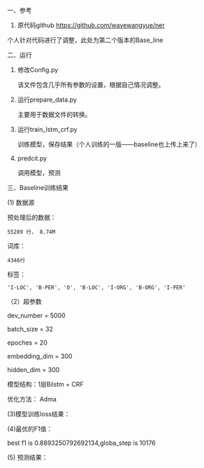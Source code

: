一、参考

1. 原代码github
https://github.com/wavewangyue/ner

个人针对代码进行了调整，此处为第二个版本的Base_line

二、运行

1. 修改Config.py

    该文件包含几乎所有参数的设置，根据自己情况调整。

2. 运行prepare_data.py

   主要用于数据文件的转换。
   
3. 运行train_lstm_crf.py
  
   训练模型，保存结果（个人训练的一版——baseline也上传上来了）
   
4. predcit.py
  
   调用模型，预测
   
三、Baseline训练结果

(1) 数据源

  预处理后的数据：
    
    55289 行， 8.74M

  词库：
    
    4346行

  标签：
    
    'I-LOC', 'B-PER', 'O', 'B-LOC', 'I-ORG', 'B-ORG', 'I-PER'


（2）超参数

  dev_number = 5000
  
  batch_size = 32
  
  epoches = 20
  
  embedding_dim = 300
  
  hidden_dim = 300

  模型结构：1层Bilstm + CRF
  
  优化方法： Adma


(3)模型训练loss结果：







(4)最优的F1值：

 best f1 is 0.8893250792692134,globa_step is 10176



(5) 预测结果：





